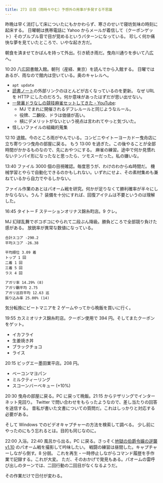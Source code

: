 ```yaml
---
title: 273 日目（雨時々やむ）予想外の用事が多発する不思議
---
```


昨晩は早く消灯して床についたにもかかわらず、寒さのせいで寝坊気味の時刻に起床する。
日曜朝は携帯電話に Yahoo からメールが着信して（クーポンゲット）そのブルブル音で目が覚めるというパターンになっている。
珍しく何か痛快な夢を見ていたところで、いやな起き方だ。

朝食を済ませてかばんを持って外出。引き続き雨だ。曳舟川通りを歩いて八広へ。

10:20 八広図書館入館。朝刊（産経、東京）を読んでから入館する。
日曜ではあるが、雨なので館内は空いている。奥のキャレルへ。

* `apt update`
* [読書ノート][note]の外部リンクのほとんどが古くなっているのを更新。
  なぜ URL を HTTP にしたのだろう。何か意味があったはずだが思い出せない。
* [一発裏ドラなしの競技麻雀セットしてきた - YouTube](https://www.youtube.com/watch?v=xjvmV2Ng2qo):
  * MJ でまれに開催されるデフレルールと同じようなルール。
  * 役牌、二飜役、ドラは価値が高い。
  * 槓にデメリットがないという視点は言われてやっと気づいた。
* 怪しいファイルの組織的蒐集

12:10 退館。今のところ雨がやんでいる。コンビニやイトーヨーカドー曳舟店に立ち寄りつつ曳舟の部屋に戻る。
もう 13:00 を過ぎた。この後やることが全部時間がかかるものなので、先におやつにする。
麻雀の練習。途中で何か見慣れないテンパイ形になったなと思ったら、ツモスーだった。私の嫌いな。

13:40 ファイル 3000 個の目視確認。毎度思うが、わけのわからぬ時間だ。
機械学習とやらで自動化できるのかもしれない。いずれにせよ、その素材集めも兼ねているから自力でやるしかない。

ファイル作業のあとはパオーム戦を研究。何かが足りなくて勝利確率が半々にしかならない。うん？
装備を十分にすれば、回復アイテムは不要というのは理解した。

16:45 タイトー F ステーションオリナス錦糸町店。9 クレ。

MJ 幻球乱舞でボコボコにやられて二段ぶん降級。勝負どころで全部競り負けた感がある。
放銃率が異常な数値になっている。

```text
合計スコア -290.2
平均スコア -26.38

平均順位 3.09 着
トップ 1 回
二着 1 回
三着 5 回
ラス 4 回

アガリ率 14.29% (8)
アガリ飜平均 2.75
アガリ巡目平均 12.63 巡
振り込み率 25.00% (14)
```

気分転換にビートマニアを 2 ゲームやってから晩飯を買いに行く。

19:55 カスミオリナス錦糸町店。クーポン使用で 394 円。そしてまたクーポンをゲット。

* イカフライ
* 生姜焼き丼
* ブラックチョコ
* ライス

20:15 ビッグエー墨田業平店。208 円。

* ベーコンマヨパン
* ミルクティーリング
* スコーンバーベキュー (+10%)

20:30 曳舟の部屋に戻る。PC に戻って晩飯。21:15 からテザリングでインターネット見回り。
Twitter で問い合わせをもらったようなので、差し当たりの回答を送信する。
昔私が書いた文書についての質問だ。これはしっかりと対応する必要がある。

そして Windows でのビデオキャプチャーの方法を検索して調べる。
少し前にやったのにもう忘れるとは。目的も同じなのに。

22:00 入浴。22:40 風呂から出る。PC に戻る。さっそく[地獄の伯爵令嬢の逆襲 v1.10][bshf21a] のパオーム戦を撮影して吟味したい。
戦闘の練習は昼間した。キャプチャーしながら倒す。8 分弱。
これを再生・一時停止しながらコマンド履歴を手作業で記録する。これが大変。
ただ、そのおかげで発見もある。パオームの雷呼び出しのターンでは、二回行動の二回目がなくなるようだ。

その作業だけで日付が変わる。

[bshf21a]: https://www.freem.ne.jp/win/game/24805
[note]: https://showa-yojyo.github.io/notebook/
